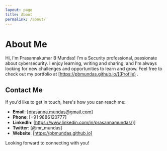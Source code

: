 ```yaml
---
layout: page
title: About
permalink: /about/
---
```

# About Me

Hi, I'm Prasannakumar B Mundas! I'm a Security professional, passionate about cybersecurity. I enjoy learning, writing and sharing, and I'm always looking for new challenges and opportunities to learn and grow.
Feel free to check out my portfolio at [https://pbmundas.github.io/](Profile) .

## Contact Me

If you'd like to get in touch, here's how you can reach me:

- **Email**: [prasanna.mundas@gmail.com]
- **Phone**: [+91 9886120777]
- **LinkedIn**: [https://www.linkedin.com/in/prasannamundas/)]
- **Twitter**: [@mr_mundas]
- **Website**: [https://pbmundas.github.io]

Looking forward to connecting with you!

